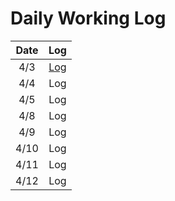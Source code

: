 # Daily Working Log
| Date | Log |
|:---:|:---:|
|4/3|[Log](https://github.com/three0-s/huchudle/blob/feature/haeyeon/logs/Daily%20Working%20Log%20/4.3.md)|
|4/4|Log|
|4/5|Log|
|4/8|Log|
|4/9|Log|
|4/10|Log|
|4/11|Log|
|4/12|Log|
